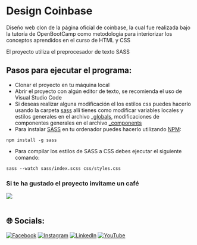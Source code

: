 # Design Coinbase
Diseño web clon de la página oficial de coinbase, la cual fue realizada bajo la tutoría de OpenBootCamp como metodología para interiorizar los conceptos aprendidos en el curso de HTML y CSS

El proyecto utiliza el preprocesador de texto SASS

## Pasos para ejecutar el programa:
* Clonar el proyecto en tu máquina local
* Abrir el proyecto con algún editor de texto, se recomienda el uso de Visual Studio Code
* Si deseas realizar alguna modificación el los estilos css puedes hacerlo usando la carpeta [sass](https://github.com/Juan-Carlos-Estevez-Vargas/design-coinbase/tree/master/sass) allí tienes como modificar variables locales y estilos generales en el archivo [_globals](https://github.com/Juan-Carlos-Estevez-Vargas/design-coinbase/blob/master/sass/_globals.scss), modificaciones de componentes generales en el archivo [_components](https://github.com/Juan-Carlos-Estevez-Vargas/design-coinbase/blob/master/sass/_components.scss)
* Para instalar [SASS](https://sass-lang.com/) en tu ordenador puedes hacerlo utilizando [NPM](https://www.npmjs.com/):
``` node
npm install -g sass
```
* Para compilar los estilos de SASS a CSS debes ejecutar el siguiente comando:
``` node
sass --watch sass/index.scss css/styles.css
```

### Si te ha gustado el proyecto invitame un café
<div align="left">
  <a href="https://paypal.me/JEstevezVargas" target="_blank" style="display: inline-block;">
    <img
      src="https://img.shields.io/badge/Donate-Buy%20Me%20A%20Coffee-orange.svg?style=flat-square&logo=buymeacoffee" 
      align="center"
     />
  </a>
</div>
<br />


## 🌐 Socials:
[![Facebook](https://img.shields.io/badge/Facebook-%231877F2.svg?logo=Facebook&logoColor=white)](https://facebook.com/juancarlos.estevezvargas.98) [![Instagram](https://img.shields.io/badge/Instagram-%23E4405F.svg?logo=Instagram&logoColor=white)](https://instagram.com/juankestevez) [![LinkedIn](https://img.shields.io/badge/LinkedIn-%230077B5.svg?logo=linkedin&logoColor=white)](https://linkedin.com/in/juan-carlos-estevez-vargas) [![YouTube](https://img.shields.io/badge/YouTube-%23FF0000.svg?logo=YouTube&logoColor=white)](https://youtube.com/@JuanCarlosEstevezVargas) 

